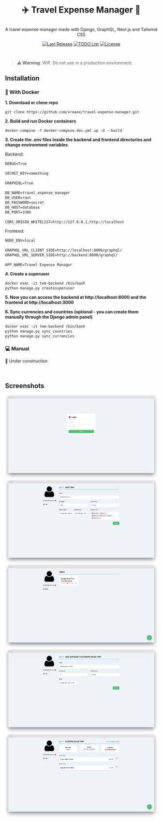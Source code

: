 # <p align="center"> :airplane: Travel Expense Manager :money_with_wings:</p>

<p align="center">A travel expense manager made with Django, GraphQL, Next.js and Tailwind CSS</p>

<p align="center">
    <a href="https://github.com/vreaxe/travel-expense-manager/releases"><img src="https://img.shields.io/github/release-pre/vreaxe/travel-expense-manager?style=for-the-badge" alt="Last Release"></a>
    <a href="https://github.com/vreaxe/travel-expense-manager/blob/master/TODO.md"><img src="https://img.shields.io/badge/📝TODO-List-%2348bb78?style=for-the-badge" alt="TODO List"></a>
    <a href="https://github.com/vreaxe/travel-expense-manager/blob/master/LICENSE.md"><img src="https://img.shields.io/github/license/vreaxe/travel-expense-manager?style=for-the-badge" alt="License"></a>
</p>

&nbsp;

> **:warning: Warning**: WIP. Do not use in a production environment.

## Installation

### :whale: With Docker

**1. Download or clone repo**

```
git clone https://github.com/vreaxe/travel-expense-manager.git
```

**2. Build and run Docker containers**

```
docker-compose -f docker-compose.dev.yml up -d --build
```

**3. Create the .env files inside the backend and frontend directories and change environment variables**

Backend:

```
DEBUG=True

SECRET_KEY=something

GRAPHIQL=True

DB_NAME=travel_expense_manager
DB_USER=root
DB_PASSWORD=secret
DB_HOST=database
DB_PORT=3306

CORS_ORIGIN_WHITELIST=http://127.0.0.1,http://localhost
```

Frontend:

```
NODE_ENV=local

GRAPHQL_URL_CLIENT_SIDE=http://localhost:8000/graphql/
GRAPHQL_URL_SERVER_SIDE=http://backend:8000/graphql/

APP_NAME=Travel Expense Manager
```

**4. Create a superuser**

```
docker exec -it tem-backend /bin/bash
python manage.py createsuperuser
```

**5. Now you can access the backend at http://localhost:8000 and the frontend at http://localhost:3000**

**6. Sync currencies and countries (optional - you can create them manually through the Django admin panel)**

```
docker exec -it tem-backend /bin/bash
python manage.py sync_countries
python manage.py sync_currencies
```

### :computer: Manual

:construction: Under construction

&nbsp;

## Screenshots

![ ](.screenshots/login.png "Login")
![ ](.screenshots/add-trip.png "Add Trip")
![ ](.screenshots/trips-list.png "Trips List")
![ ](.screenshots/add-expense.png "Add Expense")
![ ](.screenshots/trip-detail.png "Trip")
